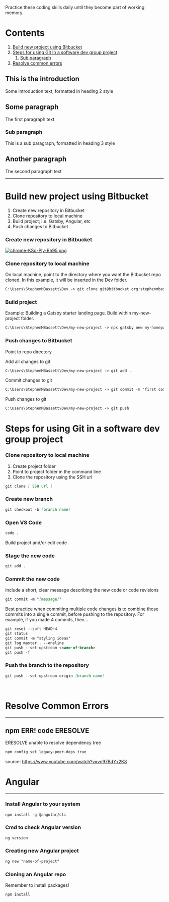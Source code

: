 Practice these coding skills daily until they become part of working memory.

# Contents
1. [Build new project using Bitbucket](#bitbucket)
2. [Steps for using Git in a software dev group project](#git)
    1. [Sub paragraph](#subparagraph1)
3. [Resolve common errors](#errors)

## This is the introduction <a name="introduction"></a>
Some introduction text, formatted in heading 2 style

## Some paragraph <a name="paragraph1"></a>
The first paragraph text

### Sub paragraph <a name="subparagraph1"></a>
This is a sub paragraph, formatted in heading 3 style

## Another paragraph <a name="paragraph2"></a>
The second paragraph text

*****

# Build new project using Bitbucket <a name="bitbucket"></a>

1. Create new repository in Bitbucket
2. Clone repository to local machine
3. Build project; i.e. Gatsby, Angular, etc
4. Push changes to Bitbucket

### Create new repository in Bitbucket

[![chrome-KSo-Ply-Bh95.png](https://i.postimg.cc/G2hVJSqq/chrome-KSo-Ply-Bh95.png)](https://postimg.cc/SX3gmV0M)


### Clone repository to local machine
On local machine, point to the directory where you want the Bitbucket repo cloned. In this example, it will be inserted in the Dev folder.

```markdown
C:\Users\StephenMBassett\Dev -> git clone git@bitbucket.org:stephenmbassett/my-new-project.git
```

### Build project
Example: Building a Gatsby starter landing page. Build within my-new-project folder.

```markdown
C:\Users\StephenMBassett\Dev/my-new-project -> npx gatsby new my-homepage https://github.com/gatsbyjs/gatsby-starter-contentful-homepage
```


### Push changes to Bitbucket
Point to repo directory

Add all changes to git
```markdown
C:\Users\StephenMBassett\Dev/my-new-project -> git add .
```

Commit changes to git
```markdown
C:\Users\StephenMBassett\Dev/my-new-project -> git commit -m 'first commit'
```

Push changes to git
```markdown
C:\Users\StephenMBassett\Dev/my-new-project -> git push
```


# Steps for using Git in a software dev group project <a name="git"></a>


### Clone repository to local machine

1. Create project folder
2. Point to project folder in the command line
3. Clone the repository using the SSH url

```markdown
git clone [ SSH url ]
```

### Create new branch

```markdown
git checkout -b [branch name]
```

### Open VS Code

```markdown
code .
```

Build project and/or edit code

### Stage the new code

```markdown
git add .
```

### Commit the new code
Include a short, clear message describing the new code or code revisions

```markdown
git commit -m "[message]"
```
Best practice when commiting multiple code changes is to combine those commits into
a single commit, before pushing to the repository. For example, if you made 4 commits,
then...

```markdown
git reset --soft HEAD~4
git status
git commit -m "styling ideas"
git log master.. --oneline
git push --set-upstream <name-of-branch>
git push -f
```

### Push the branch to the repository
 
```markdown
git push --set-upstream origin [branch name]
```
<br>

# Resolve Common Errors <a name="errors"></a>

*****

## npm ERR! code ERESOLVE
ERESOLVE unable to resolve dependency tree


```markdown
npm config set legacy-peer-deps true
```

source: https://www.youtube.com/watch?v=vn97BdYx2K8

<!--- Comments
Create a new repository on the command line

```markdown
git init
git add README.md
git commit -m "first commit"
git branch -M main
git remote add origin git@github.com:[GitHub account]/[Repo name].git
git push -u origin main
```

…or push an existing repository from the command line

```markdown
git remote add origin git@github.com:[GitHub account]/[Repo name].git
git branch -M main
git push -u origin main
```
-->

<!--- Comments

```markdown
# Header 1
## Header 2
### Header 3

- Bulleted
- List

1. Numbered
2. List

**Bold** and _Italic_ and `Code` text

[Link](url) and ![Image](src)
```

-->

# Angular
*****

### Install Angular to your system
```markdown
npm install -g @angular/cli
```

### Cmd to check Angular version
```markdown
ng version
```

### Creating new Angular project
```markdown
ng new "name-of-project"
```

### Cloning an Angular repo
Remember to install packages!

```markdown
npm install
```


